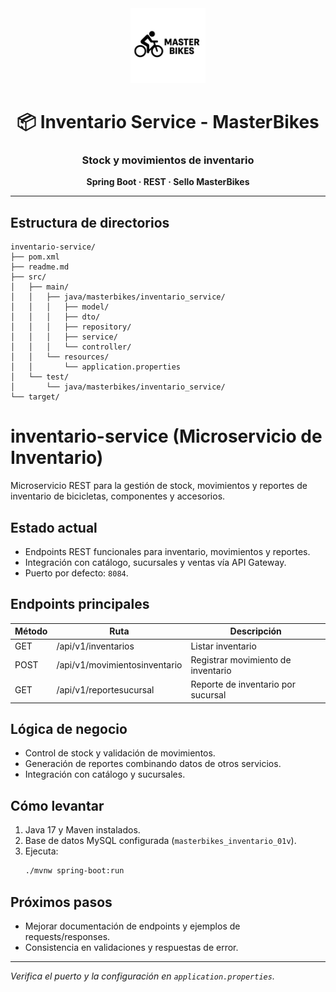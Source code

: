 <div align="center">
  <img src="../frontend/images/logo.svg" alt="MasterBikes" width="120"/>
  <h1>📦 Inventario Service - MasterBikes</h1>
  <h3>Stock y movimientos de inventario</h3>
  <p><b>Spring Boot · REST · Sello MasterBikes</b></p>
</div>

---
## Estructura de directorios

```
inventario-service/
├── pom.xml
├── readme.md
├── src/
│   ├── main/
│   │   ├── java/masterbikes/inventario_service/
│   │   │   ├── model/
│   │   │   ├── dto/
│   │   │   ├── repository/
│   │   │   ├── service/
│   │   │   └── controller/
│   │   └── resources/
│   │       └── application.properties
│   └── test/
│       └── java/masterbikes/inventario_service/
└── target/
```

# inventario-service (Microservicio de Inventario)

Microservicio REST para la gestión de stock, movimientos y reportes de inventario de bicicletas, componentes y accesorios.

## Estado actual

- Endpoints REST funcionales para inventario, movimientos y reportes.
- Integración con catálogo, sucursales y ventas vía API Gateway.
- Puerto por defecto: `8084`.

## Endpoints principales

| Método | Ruta                                 | Descripción                        |
|--------|--------------------------------------|------------------------------------|
| GET    | /api/v1/inventarios                  | Listar inventario                  |
| POST   | /api/v1/movimientosinventario        | Registrar movimiento de inventario |
| GET    | /api/v1/reportesucursal              | Reporte de inventario por sucursal |

## Lógica de negocio

- Control de stock y validación de movimientos.
- Generación de reportes combinando datos de otros servicios.
- Integración con catálogo y sucursales.

## Cómo levantar

1. Java 17 y Maven instalados.
2. Base de datos MySQL configurada (`masterbikes_inventario_01v`).
3. Ejecuta:
   ```bash
   ./mvnw spring-boot:run
   ```

## Próximos pasos

- Mejorar documentación de endpoints y ejemplos de requests/responses.
- Consistencia en validaciones y respuestas de error.

---
*Verifica el puerto y la configuración en `application.properties`.*